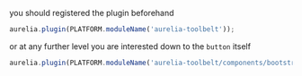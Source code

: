 
you should registered the plugin beforehand

```js
aurelia.plugin(PLATFORM.moduleName('aurelia-toolbelt'));
```
or at any further level you are interested down to the ```button``` itself
```js
aurelia.plugin(PLATFORM.moduleName('aurelia-toolbelt/components/bootstrap/button'));
```
